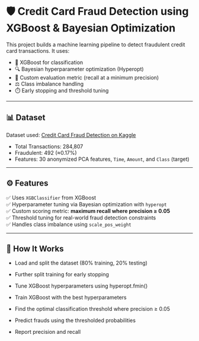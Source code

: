 # 🛡️ Credit Card Fraud Detection using XGBoost & Bayesian Optimization

This project builds a machine learning pipeline to detect fraudulent credit card transactions. It uses:

- 🧠 XGBoost for classification  
- 🔍 Bayesian hyperparameter optimization (Hyperopt)  
- 🧪 Custom evaluation metric (recall at a minimum precision)  
- ⚖️ Class imbalance handling  
- ⏱️ Early stopping and threshold tuning  

---

## 📊 Dataset

Dataset used: [Credit Card Fraud Detection on Kaggle](https://www.kaggle.com/mlg-ulb/creditcardfraud)

- Total Transactions: 284,807  
- Fraudulent: 492 (≈0.17%)  
- Features: 30 anonymized PCA features, `Time`, `Amount`, and `Class` (target)

---

## ⚙️ Features

✅ Uses `XGBClassifier` from XGBoost  
✅ Hyperparameter tuning via Bayesian optimization with `hyperopt`  
✅ Custom scoring metric: **maximum recall where precision ≥ 0.05**  
✅ Threshold tuning for real-world fraud detection constraints  
✅ Handles class imbalance using `scale_pos_weight`

---

## 🧠 How It Works
- Load and split the dataset (80% training, 20% testing)

- Further split training for early stopping

- Tune XGBoost hyperparameters using hyperopt.fmin()

- Train XGBoost with the best hyperparameters

- Find the optimal classification threshold where precision ≥ 0.05

- Predict frauds using the thresholded probabilities

- Report precision and recall

